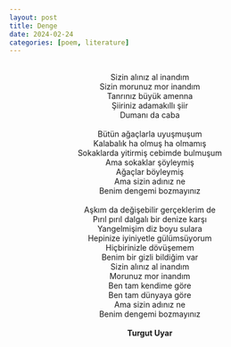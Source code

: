 ```yaml
---
layout: post
title: Denge
date: 2024-02-24
categories: [poem, literature]
---
```


<style>
sam {text-align: center;}
</style>

<sam>



<br>Sizin alınız al inandım
<br>Sizin morunuz mor inandım
<br>Tanrınız büyük amenna
<br>Şiiriniz adamakıllı şiir
<br>Dumanı da caba
<br>
<br>Bütün ağaçlarla uyuşmuşum
<br>Kalabalık ha olmuş ha olmamış
<br>Sokaklarda yitirmiş cebimde bulmuşum
<br>Ama sokaklar şöyleymiş
<br>Ağaçlar böyleymiş
<br>Ama sizin adınız ne
<br>Benim dengemi bozmayınız
<br>
<br>Aşkım da değişebilir gerçeklerim de
<br>Pırıl pırıl dalgalı bir denize karşı
<br>Yangelmişim diz boyu sulara
<br>Hepinize iyiniyetle gülümsüyorum
<br>Hiçbirinizle dövüşemem
<br>Benim bir gizli bildiğim var
<br>Sizin alınız al inandım
<br>Morunuz mor inandım
<br>Ben tam kendime göre
<br>Ben tam dünyaya göre
<br>Ama sizin adınız ne
<br>Benim dengemi bozmayınız
<br>
<br><strong>Turgut Uyar</strong>

</sam>
